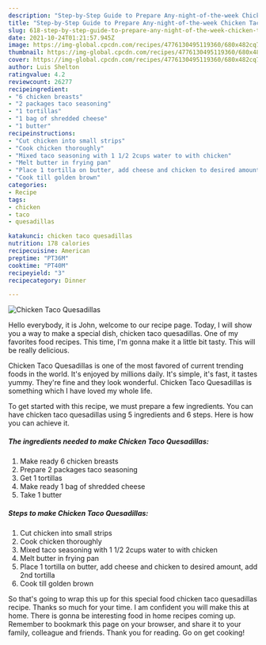 ```yaml
---
description: "Step-by-Step Guide to Prepare Any-night-of-the-week Chicken Taco Quesadillas"
title: "Step-by-Step Guide to Prepare Any-night-of-the-week Chicken Taco Quesadillas"
slug: 618-step-by-step-guide-to-prepare-any-night-of-the-week-chicken-taco-quesadillas
date: 2021-10-24T01:21:57.945Z
image: https://img-global.cpcdn.com/recipes/4776130495119360/680x482cq70/chicken-taco-quesadillas-recipe-main-photo.jpg
thumbnail: https://img-global.cpcdn.com/recipes/4776130495119360/680x482cq70/chicken-taco-quesadillas-recipe-main-photo.jpg
cover: https://img-global.cpcdn.com/recipes/4776130495119360/680x482cq70/chicken-taco-quesadillas-recipe-main-photo.jpg
author: Luis Shelton
ratingvalue: 4.2
reviewcount: 26277
recipeingredient:
- "6 chicken breasts"
- "2 packages taco seasoning"
- "1 tortillas"
- "1 bag of shredded cheese"
- "1 butter"
recipeinstructions:
- "Cut chicken into small strips"
- "Cook chicken thoroughly"
- "Mixed taco seasoning with 1 1/2 2cups water to with chicken"
- "Melt butter in frying pan"
- "Place 1 tortilla on butter, add cheese and chicken to desired amount, add 2nd tortilla"
- "Cook till golden brown"
categories:
- Recipe
tags:
- chicken
- taco
- quesadillas

katakunci: chicken taco quesadillas 
nutrition: 178 calories
recipecuisine: American
preptime: "PT36M"
cooktime: "PT40M"
recipeyield: "3"
recipecategory: Dinner

---
```



![Chicken Taco Quesadillas](https://img-global.cpcdn.com/recipes/4776130495119360/680x482cq70/chicken-taco-quesadillas-recipe-main-photo.jpg)

Hello everybody, it is John, welcome to our recipe page. Today, I will show you a way to make a special dish, chicken taco quesadillas. One of my favorites food recipes. This time, I'm gonna make it a little bit tasty. This will be really delicious.

Chicken Taco Quesadillas is one of the most favored of current trending foods in the world. It's enjoyed by millions daily. It's simple, it's fast, it tastes yummy. They're fine and they look wonderful. Chicken Taco Quesadillas is something which I have loved my whole life.




To get started with this recipe, we must prepare a few ingredients. You can have chicken taco quesadillas using 5 ingredients and 6 steps. Here is how you can achieve it.

<!--inarticleads1-->

##### The ingredients needed to make Chicken Taco Quesadillas:

1. Make ready 6 chicken breasts
1. Prepare 2 packages taco seasoning
1. Get 1 tortillas
1. Make ready 1 bag of shredded cheese
1. Take 1 butter




<!--inarticleads2-->

##### Steps to make Chicken Taco Quesadillas:

1. Cut chicken into small strips
1. Cook chicken thoroughly
1. Mixed taco seasoning with 1 1/2 2cups water to with chicken
1. Melt butter in frying pan
1. Place 1 tortilla on butter, add cheese and chicken to desired amount, add 2nd tortilla
1. Cook till golden brown




So that's going to wrap this up for this special food chicken taco quesadillas recipe. Thanks so much for your time. I am confident you will make this at home. There is gonna be interesting food in home recipes coming up. Remember to bookmark this page on your browser, and share it to your family, colleague and friends. Thank you for reading. Go on get cooking!
